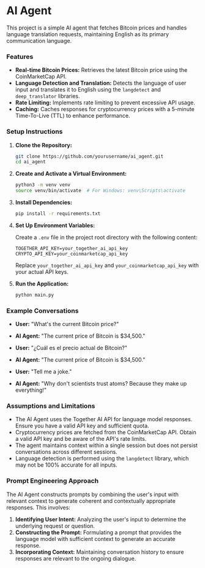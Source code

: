 # AI Agent

This project is a simple AI agent that fetches Bitcoin prices and handles language translation requests, maintaining English as its primary communication language.

### Features

- **Real-time Bitcoin Prices:** Retrieves the latest Bitcoin price using the CoinMarketCap API.
- **Language Detection and Translation:** Detects the language of user input and translates it to English using the `langdetect` and `deep_translator` libraries.
- **Rate Limiting:** Implements rate limiting to prevent excessive API usage.
- **Caching:** Caches responses for cryptocurrency prices with a 5-minute Time-To-Live (TTL) to enhance performance.

### Setup Instructions

1. **Clone the Repository:**

   ```bash
   git clone https://github.com/yourusername/ai_agent.git
   cd ai_agent
   ```

2. **Create and Activate a Virtual Environment:**

   ```bash
   python3 -m venv venv
   source venv/bin/activate  # For Windows: venv\Scripts\activate
   ```

3. **Install Dependencies:**

   ```bash
   pip install -r requirements.txt
   ```

4. **Set Up Environment Variables:**

   Create a `.env` file in the project root directory with the following content:

   ```plaintext
   TOGETHER_API_KEY=your_together_ai_api_key
   CRYPTO_API_KEY=your_coinmarketcap_api_key
   ```

   Replace `your_together_ai_api_key` and `your_coinmarketcap_api_key` with your actual API keys.

5. **Run the Application:**

   ```bash
   python main.py
   ```

### Example Conversations

- **User:** "What's the current Bitcoin price?"
- **AI Agent:** "The current price of Bitcoin is $34,500."

- **User:** "¿Cuál es el precio actual de Bitcoin?"
- **AI Agent:** "The current price of Bitcoin is $34,500."

- **User:** "Tell me a joke."
- **AI Agent:** "Why don't scientists trust atoms? Because they make up everything!"

### Assumptions and Limitations

- The AI Agent uses the Together AI API for language model responses. Ensure you have a valid API key and sufficient quota.
- Cryptocurrency prices are fetched from the CoinMarketCap API. Obtain a valid API key and be aware of the API's rate limits.
- The agent maintains context within a single session but does not persist conversations across different sessions.
- Language detection is performed using the `langdetect` library, which may not be 100% accurate for all inputs.

### Prompt Engineering Approach

The AI Agent constructs prompts by combining the user's input with relevant context to generate coherent and contextually appropriate responses. This involves:

1. **Identifying User Intent:** Analyzing the user's input to determine the underlying request or question.
2. **Constructing the Prompt:** Formulating a prompt that provides the language model with sufficient context to generate an accurate response.
3. **Incorporating Context:** Maintaining conversation history to ensure responses are relevant to the ongoing dialogue.


